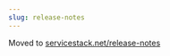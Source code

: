 ```yaml
---
slug: release-notes
---
```

Moved to [servicestack.net/release-notes](https://servicestack.net/release-notes)